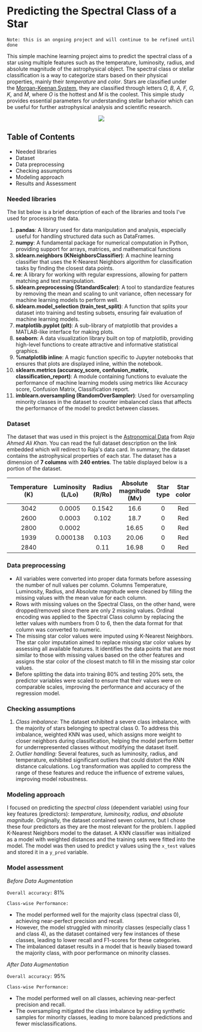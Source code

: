 # Predicting the Spectral Class of a Star
`Note: this is an ongoing project and will continue to be refined until done`

This simple machine learning project aims to predict the spectral class of a star using multiple features such as the temperature, luminosity, radius, and absolute magnitude of the astrophysical object. The spectral class or stellar classification is a way to categorize stars based on their physical properties, mainly their _temperature_ and _color_. Stars are classified under the [Morgan-Keenan System](https://en.wikipedia.org/wiki/Stellar_classification), they are classified through letters _O, B, A, F, G, K,_ and _M_, where _O_ is the hottest and _M_ is the coolest. This simple study provides essential parameters for understanding stellar behavior which can be useful for further astrophysical analysis and scientific research. 

<p align="center">
  <img src="https://upload.wikimedia.org/wikipedia/commons/3/37/Stellar_Classification_Chart.png" />
</p>

## Table of Contents
* Needed libraries
* Dataset
* Data preprocessing
* Checking assumptions
* Modeling approach
* Results and Assessment

### Needed libraries
The list below is a brief description of each of the libraries and tools I've used for processing the data.
1. **pandas**: A library used for data manipulation and analysis, especially useful for handling structured data such as DataFrames.
2. **numpy**: A fundamental package for numerical computation in Python, providing support for arrays, matrices, and mathematical functions
3. **sklearn.neighbors (KNeighborsClassifier)**: A machine learning classifier that uses the K-Nearest Neighbors algorithm for classification tasks by finding the closest data points.
4. **re**: A library for working with regular expressions, allowing for pattern matching and text manipulation.
5. **sklearn.preprocessing (StandardScaler)**: A tool to standardize features by removing the mean and scaling to unit variance, often necessary for machine learning models to perform well.
6. **sklearn.model_selection (train_test_split)**: A function that splits your dataset into training and testing subsets, ensuring fair evaluation of machine learning models.
7. **matplotlib.pyplot (plt)**: A sub-library of matplotlib that provides a MATLAB-like interface for making plots.
8. **seaborn**: A data visualization library built on top of matplotlib, providing high-level functions to create attractive and informative statistical graphics.
9. **%matplotlib inline**: A magic function specific to Jupyter notebooks that ensures that plots are displayed inline, within the notebook.
10. **sklearn.metrics (accuracy_score, confusion_matrix, classification_report)**: A module containing functions to evaluate the performance of machine learning models using metrics like Accuracy score, Confusion Matrix, Classification report.
11. **imblearn.oversampling (RandomOverSampler)**: Used for oversampling minority classes in the dataset to counter imbalanced class that affects the performance of the model to predict between classes.

### Dataset
The dataset that was used in this project is the [Astronomical Data](https://www.kaggle.com/datasets/datascientist97/astronomical-data) from _Raja Ahmed Ali Khan_. You can read the full dataset description on the link embedded which will redirect to Raja's data card. In summary, the dataset contains the astrophysical properties of each star. The dataset has a dimension of **7 columns** with **240 entries**. The table displayed below is a portion of the dataset.

| Temperature (K) | Luminosity (L/Lo) | Radius (R/Ro) | Absolute magnitude (Mv) |  Star type | Star color | Spectral Class |
|:----------: |:----------:|:------:| :--------------------:|:---------: |:---------: | :------------: |
|    3042     |   0.0005   | 0.1542 |         16.6          |      0     |     Red    |        M       |
|    2600     |   0.0003   | 0.102  |         18.7          |      0     |     Red    |        M       |
|    2800     |   0.0002   |        |        16.65          |      0     |     Red    |        M       |
|    1939     |  0.000138  | 0.103  |        20.06          |      0     |     Red    |        M       |
|    2840     |            | 0.11   |        16.98          |      0     |     Red    |        M       |

### Data preprocessing
* All variables were converted into proper data formats before assessing the number of null values per column. Columns Temperature, Luminosity, Radius, and Absolute magnitude were cleaned by filling the missing values with the mean value for each column.
* Rows with missing values on the Spectral Class, on the other hand, were dropped/removed since there are only 2 missing values. Ordinal encoding was applied to the Spectral Class column by replacing the letter values with numbers from 0 to 6, then the data format for that column was converted to numeric.
* The missing star color values were imputed using K-Nearest Neighbors. The star color imputation aimed to replace missing star color values by assessing all available features. It identifies the data points that are most similar to those with missing values based on the other features and assigns the star color of the closest match to fill in the missing star color values.
* Before splitting the data into training 80% and testing 20% sets, the predictor variables were scaled to ensure that their values were on comparable scales, improving the performance and accuracy of the regression model.

### Checking assumptions
1. _Class imbalance:_
The dataset exhibited a severe class imbalance, with the majority of stars belonging to spectral class 0. To address this imbalance, weighted KNN was used, which assigns more weight to closer neighbors during classification, helping the model perform better for underrepresented classes without modifying the dataset itself.
2. _Outlier handling:_
Several features, such as luminosity, radius, and temperature, exhibited significant outliers that could distort the KNN distance calculations.
Log transformation was applied to compress the range of these features and reduce the influence of extreme values, improving model robustness.

### Modeling approach
I focused on predicting the _spectral class_ (dependent variable) using four key features (predictors): _temperature, luminosity, radius, and absolute magnitude_. Originally, the dataset contained seven columns, but I chose these four predictors as they are the most relevant for the problem. I applied K-Nearest Neighbors model to the dataset. A KNN classifier was initialized as a model with weighted distances and the training sets were fitted into the model. The model was then used to predict y values using the `x_test` values and stored it in a `y_pred` variable. 

### Model assessment
_Before Data Augmentation_

`Overall accuracy:` 81%

`Class-wise Performance:` 

* The model performed well for the majority class (spectral class 0), achieving near-perfect precision and recall.
* However, the model struggled with minority classes (especially class 1 and class 4), as the dataset contained very few instances of these classes, leading to lower recall and F1-scores for these categories. 
* The imbalanced dataset results in a model that is heavily biased toward the majority class, with poor performance on minority classes.

_After Data Augmentation_

`Overall accuracy:` 95%

`Class-wise Performance:` 

* The model performed well on all classes, achieving near-perfect precision and recall.
* The oversampling mitigated the class imbalance by adding synthetic samples for minority classes, leading to more balanced predictions and fewer misclassifications.




